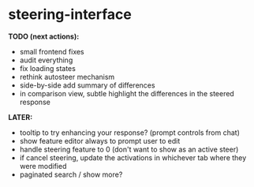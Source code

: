 # steering-interface
 
**TODO (next actions):** 
- small frontend fixes
- audit everything 
- fix loading states
- rethink autosteer mechanism
- side-by-side add summary of differences
- in comparison view, subtle highlight the differences in the steered response

**LATER:**
- tooltip to try enhancing your response? (prompt controls from chat)
- show feature editor always to prompt user to edit
- handle steering feature to 0 (don't want to show as an active steer)
- if cancel steering, update the activations in whichever tab where they were modified
- paginated search / show more?